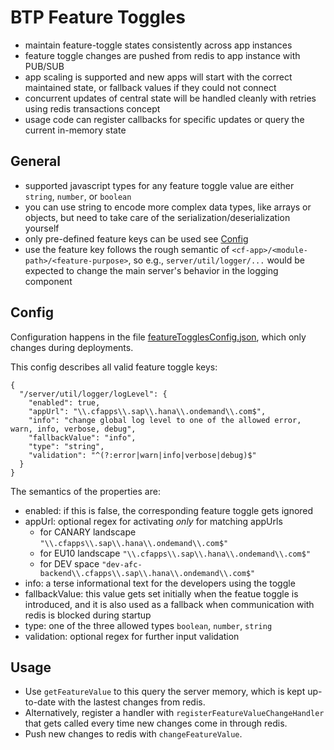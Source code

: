 # BTP Feature Toggles

- maintain feature-toggle states consistently across app instances
- feature toggle changes are pushed from redis to app instance with PUB/SUB
- app scaling is supported and new apps will start with the correct maintained state,
  or fallback values if they could not connect
- concurrent updates of central state will be handled cleanly with retries using redis transactions concept
- usage code can register callbacks for specific updates or query the current in-memory state

## General

- supported javascript types for any feature toggle value are either `string`, `number`, or `boolean`
- you can use string to encode more complex data types, like arrays or objects, but need to take care of the
  serialization/deserialization yourself
- only pre-defined feature keys can be used see [Config](##Config)
- use the feature key follows the rough semantic of `<cf-app>/<module-path>/<feature-purpose>`, so e.g., `server/util/logger/...`
  would be expected to change the main server's behavior in the logging component

## Config

Configuration happens in the file [featureTogglesConfig.json](./featureTogglesConfig.json), which only changes during
deployments.

This config describes all valid feature toggle keys:

```
{
  "/server/util/logger/logLevel": {
    "enabled": true,
    "appUrl": "\\.cfapps\\.sap\\.hana\\.ondemand\\.com$",
    "info": "change global log level to one of the allowed error, warn, info, verbose, debug",
    "fallbackValue": "info",
    "type": "string",
    "validation": "^(?:error|warn|info|verbose|debug)$"
  }
}
```

The semantics of the properties are:

- enabled: if this is false, the corresponding feature toggle gets ignored
- appUrl: optional regex for activating _only_ for matching appUrls
    - for CANARY landscape `"\\.cfapps\\.sap\\.hana\\.ondemand\\.com$"`
    - for EU10 landscape `"\\.cfapps\\.sap\\.hana\\.ondemand\\.com$"`
    - for DEV space `"dev-afc-backend\\.cfapps\\.sap\\.hana\\.ondemand\\.com$"`
- info: a terse informational text for the developers using the toggle
- fallbackValue: this value gets set initially when the featue toggle is introduced, and it is also used as a fallback
  when communication with redis is blocked during startup
- type: one of the three allowed types `boolean`, `number`, `string`
- validation: optional regex for further input validation

## Usage

- Use `getFeatureValue` to this query the server memory, which is kept up-to-date with the lastest changes from redis.
- Alternatively, register a handler with `registerFeatureValueChangeHandler` that gets called every time new changes
  come in through redis.
- Push new changes to redis with `changeFeatureValue`.
